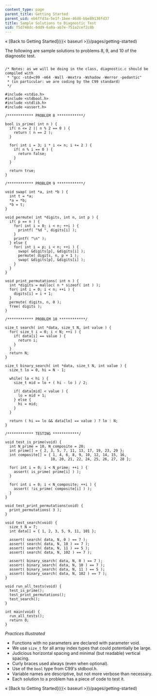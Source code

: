 ```yaml
---
content_type: page
parent_title: Getting Started
parent_uid: eb6ffd3a-5e1f-1bee-46d8-bbe89130fd37
title: Sample Solutions to Diagnostic Test
uid: f5d748dc-6dd9-6a9a-ab7e-751a2cef2c0b
---
```


« [Back to Getting Started]({{< baseurl >}}/pages/getting-started)

The following are sample solutions to problems 8, 9, and 10 of the diagnostic test.

```

/* Notes: as we will be doing in the class, diagnostic.c should be 
compiled with
 * "gcc -std=c99 -m64 -Wall -Wextra -Wshadow -Werror -pedantic"
 * (in particular: we are coding by the C99 standard)
 */
 
#include <stdio.h>
#include <stdbool.h>
#include <stdlib.h>
#include <assert.h>
 
/************ PROBLEM 8 ************/
 
bool is_prime( int n ) {
  if( n <= 2 || n % 2 == 0 ) {
    return ( n == 2 );
  }
 
  for( int i = 3; i * i <= n; i += 2 ) {
    if( n % i == 0 ) {
      return false;
    }
  }
 
  return true;
}
 
/************ PROBLEM 9 ************/
 
void swap( int *a, int *b ) {
  int t = *a;
  *a = *b;
  *b = t;
}
 
void permute( int *digits, int n, int p ) {
  if( p == n ) {
    for( int i = 0; i < n; ++i ) {
      printf( "%d ", digits[i] );
    }
    printf( "\n" );
  } else {
    for( int i = p; i < n; ++i ) {
      swap( &digits[p], &digits[i] );
      permute( digits, n, p + 1 );
      swap( &digits[p], &digits[i] );
    }
  }
}
 
void print_permutations( int n ) {
  int *digits = malloc( n * sizeof( int ) );
  for( int i = 0; i < n; ++i ) {
    digits[i] = i + 1;
  }
  permute( digits, n, 0 );
  free( digits );
}
 
/************ PROBLEM 10 ************/
 
size_t search( int *data, size_t N, int value ) {
  for( size_t i = 0; i < N; ++i ) {
    if( data[i] == value ) {
      return i;
    }
  }
  return N;
}
 
size_t binary_search( int *data, size_t N, int value ) {
  size_t lo = 0, hi = N - 1;
 
  while( lo < hi ) {
    size_t mid = lo + ( hi - lo ) / 2;
 
    if( data[mid] < value ) {
      lo = mid + 1;
    } else {
      hi = mid;
    }
  }
 
  return ( hi == lo && data[lo] == value ) ? lo : N;
}
 
/************ TESTING ************/
 
void test_is_prime(void) {
  int N_prime = 10, N_composite = 20;
  int prime[] = { 2, 3, 5, 7, 11, 13, 17, 19, 23, 29 };
  int composite[] = { 1, 4, 6, 8, 9, 10, 12, 14, 15, 16, 
                     18, 20, 21, 22, 24, 25, 26, 27, 28 };
                      
  for( int i = 0; i < N_prime; ++i ) {
    assert( is_prime( prime[i] ) );
  }
 
  for( int i = 0; i < N_composite; ++i ) {
    assert( !is_prime( composite[i] ) );
  }
}
 
void test_print_permutations(void) {
  print_permutations( 3 );
}
 
void test_search(void) {
  size_t N = 7;
  int data[] = { 1, 2, 3, 5, 9, 11, 101 };
 
  assert( search( data, N, 0 ) == 7 );
  assert( search( data, N, 10 ) == 7 );
  assert( search( data, N, 11 ) == 5 );
  assert( search( data, N, 102 ) == 7 );
 
  assert( binary_search( data, N, 0 ) == 7 );
  assert( binary_search( data, N, 10 ) == 7 );
  assert( binary_search( data, N, 11 ) == 5 );
  assert( binary_search( data, N, 102 ) == 7 );
}
 
void run_all_tests(void) {
  test_is_prime();
  test_print_permutations();
  test_search();
}
 
int main(void) {
  run_all_tests();
  return 0;
}
```

_Practices Illustrated_

*   Functions with no parameters are declared with parameter void.
*   We use `size_t` for all array index types that could potentially be large.
*   Judicious horizontal spacing and minimal (but readable) vertical spacing.
*   Curly braces used always (even when optional).
*   Use of the `bool` type from C99's stdbool.h.
*   Variable names are descriptive, but not more verbose than necessary.
*   Each solution to a problem has a piece of code to test it.

« [Back to Getting Started]({{< baseurl >}}/pages/getting-started)